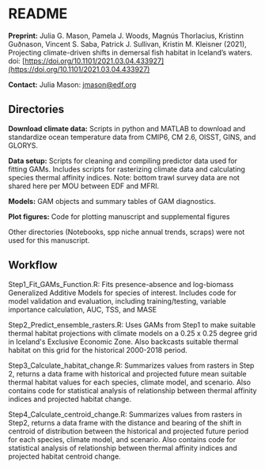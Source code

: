 # README

**Preprint:** Julia G. Mason, Pamela J. Woods, Magnús Thorlacius, Kristinn Guðnason, Vincent S. Saba, Patrick J. Sullivan, Kristin M. Kleisner (2021), Projecting climate-driven shifts in demersal fish habitat in Iceland’s waters. doi: [https://doi.org/10.1101/2021.03.04.433927](https://doi.org/10.1101/2021.03.04.433927)

**Contact:** Julia Mason: jmason@edf.org

## Directories
**Download climate data:** Scripts in python and MATLAB to download and standardize ocean temperature data from CMIP6, CM 2.6, OISST, GINS, and GLORYS. 

**Data setup:** Scripts for cleaning and compiling predictor data used for fitting GAMs. Includes scripts for rasterizing climate data and calculating species thermal affinity indices. Note: bottom trawl survey data are not shared here per MOU between EDF and MFRI.

**Models:** GAM objects and summary tables of GAM diagnostics.

**Plot figures:** Code for plotting manuscript and supplemental figures

Other directories (Notebooks, spp niche annual trends, scraps) were not used for this manuscript. 

## Workflow
Step1_Fit_GAMs_Function.R: Fits presence-absence and log-biomass Generalized Additive Models for species of interest. Includes code for model validation and evaluation, including training/testing, variable importance calculation, AUC, TSS, and MASE

Step2_Predict_ensemble_rasters.R: Uses GAMs from Step1 to make suitable thermal habitat projections with climate models on a 0.25 x 0.25 degree grid in Iceland's Exclusive Economic Zone. Also backcasts suitable thermal habitat on this grid for the historical 2000-2018 period. 

Step3_Calculate_habitat_change.R: Summarizes values from rasters in Step 2, returns a data frame with historical and projected future mean suitable thermal habitat values for each species, climate model, and scenario. Also contains code for statistical analysis of relationship between thermal affinity indices and projected habitat change. 

Step4_Calculate_centroid_change.R: Summarizes values from rasters in Step2, returns a data frame with the distance and bearing of the shift in centroid of distribution between the historical and projected future period for each species, climate model, and scenario. Also contains code for statistical analysis of relationship between thermal affinity indices and projected habitat centroid change. 
